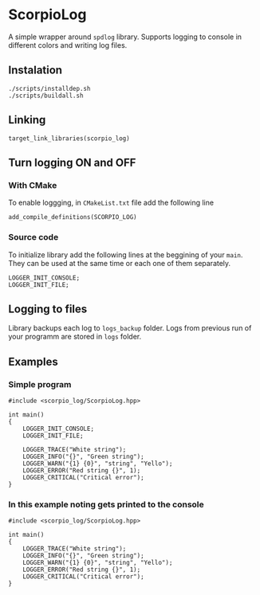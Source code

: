 # ScorpioLog

A simple wrapper around `spdlog` library. Supports logging to console in different colors and writing log files.

## Instalation

```
./scripts/installdep.sh
./scripts/buildall.sh
```

## Linking 

```
target_link_libraries(scorpio_log)
```

## Turn logging ON and OFF

### With CMake
To enable loggging, in `CMakeList.txt` file add the following line
```
add_compile_definitions(SCORPIO_LOG)
```
### Source code
To initialize library add the following lines at the beggining of your `main`. They can be used at the same time or each one of them separately.
```
LOGGER_INIT_CONSOLE;
LOGGER_INIT_FILE;
```
## Logging to files

Library backups each log to `logs_backup` folder. Logs from previous run of your programm are stored in `logs` folder.

## Examples

### Simple program
```
#include <scorpio_log/ScorpioLog.hpp>

int main()
{
    LOGGER_INIT_CONSOLE;
    LOGGER_INIT_FILE;

    LOGGER_TRACE("White string");
    LOGGER_INFO("{}", "Green string");
    LOGGER_WARN("{1} {0}", "string", "Yello");
    LOGGER_ERROR("Red string {}", 1);
    LOGGER_CRITICAL("Critical error");
}

```
### In this example noting gets printed to the console
```
#include <scorpio_log/ScorpioLog.hpp>

int main()
{
    LOGGER_TRACE("White string");
    LOGGER_INFO("{}", "Green string");
    LOGGER_WARN("{1} {0}", "string", "Yello");
    LOGGER_ERROR("Red string {}", 1);
    LOGGER_CRITICAL("Critical error");
}
```